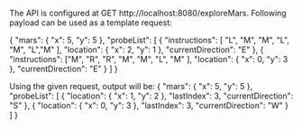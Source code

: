 The API is configured at GET http://localhost:8080/exploreMars.
Following payload can be used as a template request:

{
	"mars": {
		"x": 5,
		"y": 5
	},
	"probeList": [
		{
			"instructions": [ "L", "M", "M", "L", "M", "L","M" ],
			"location": {
 				"x": 2,
 				"y": 1
 			},
 			"currentDirection": "E"
		},
		{
			"instructions": ["M", "R", "R", "M", "M", "L", "M" ],
			"location": {
				"x": 0,
				"y": 3
			},
			"currentDirection": "E"
		}
	]
}


Using the given request, output will be: 
{
	"mars": {
		"x": 5,
		"y": 5
	},
	"probeList": [
		{
			"location": {
				"x": 1,
				"y": 2
			},
			"lastIndex": 3,
			"currentDirection": "S"
		},
		{
			"location": {
				"x": 0,
				"y": 3
			},
			"lastIndex": 3,
			"currentDirection": "W"
		}
	]
}